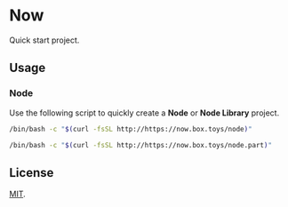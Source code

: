# Now

Quick start project.

## Usage

### Node

Use the following script to quickly create a **Node** or **Node Library** project.


```bash
/bin/bash -c "$(curl -fsSL http://https://now.box.toys/node)"
```

```bash
/bin/bash -c "$(curl -fsSL http://https://now.box.toys/node.part)"
```

## License

[MIT](LICENSE).
